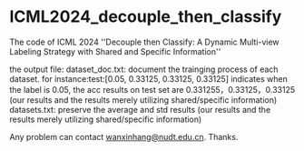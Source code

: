 # ICML2024_decouple_then_classify
The code of ICML 2024 ''Decouple then Classify: A Dynamic Multi-view Labeling Strategy with Shared and Specific Information''

the output file:
dataset_doc.txt: document the trainging process of each dataset. for instance:test:[0.05, 0.33125, 0.33125, 0.33125] indicates when the label is 0.05, the acc results on test set are 0.331255，0.33125，0.33125 (our results and the results merely utilizing shared/specific information)
datasets.txt: preserve the average and std results  (our results and the results merely utilizing shared/specific information)

Any problem can contact wanxinhang@nudt.edu.cn. Thanks.

